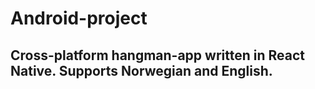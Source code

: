 # Android-project

## Cross-platform hangman-app written in React Native. Supports Norwegian and English. 
